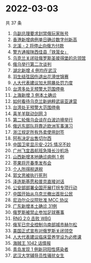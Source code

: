 # 2022-03-03

共 37 条

<!-- BEGIN -->
<!-- 最后更新时间 Thu Mar 03 2022 18:12:24 GMT+0800 (China Standard Time) -->

1. [乌副总理要求封禁俄玩家账号](https://www.zhihu.com/search?q=游戏账号)
1. [香港新增病例单日确诊数字创新高](https://www.zhihu.com/search?q=香港疫情)
1. [北溪 - 2 将停止向俄方付款](https://www.zhihu.com/search?q=北溪-2)
1. [警方通报陕西佳县「铁笼女」](https://www.zhihu.com/search?q=铁笼女)
1. [乌克兰关闭驻俄罗斯圣彼得堡的总领馆](https://www.zhihu.com/search?q=俄罗斯乌克兰)
1. [俄乌举行第二次谈判](https://www.zhihu.com/search?q=俄乌第二次谈判)
1. [湖北新增 4 例均在武汉](https://www.zhihu.com/search?q=湖北疫情)
1. [羽生结弦因伤退出花滑世锦赛](https://www.zhihu.com/search?q=羽生结弦)
1. [人大代表建议加大网暴处罚力度](https://www.zhihu.com/search?q=人大代表建议加大网暴处罚力度)
1. [台湾多处无预警大范围停电](https://www.zhihu.com/search?q=台湾多县市停电)
1. [上海新增 3 例本土确诊](https://www.zhihu.com/search?q=上海疫情)
1. [如何看待乌克兰新纳粹武装亚速营](https://www.zhihu.com/search?q=亚速营)
1. [台湾处无预警大范围停电](https://www.zhihu.com/search?q=台湾多县市停电)
1. [喜羊羊联动剑网 3](https://www.zhihu.com/search?q=喜羊羊)
1. [第二轮俄乌会谈在白波边境举行](https://www.zhihu.com/search?q=俄乌谈判)
1. [俄远东部队将靠近欧洲军事演习](https://www.zhihu.com/search?q=俄远东地区部队)
1. [浙江规定所有外卖使用封签](https://www.zhihu.com/search?q=浙江外卖封签)
1. [阿布决定出售切尔西](https://www.zhihu.com/search?q=切尔西)
1. [中国卫星显示安-225 情况不妙](https://www.zhihu.com/search?q=安-225)
1. [广州飞宜昌航班急降长沙机场](https://www.zhihu.com/search?q=广州飞宜昌航班)
1. [山西新增本地确诊病例 1 例](https://www.zhihu.com/search?q=山西疫情)
1. [苹果将开春季发布会](https://www.zhihu.com/search?q=苹果春季发布会)
1. [个人所得税退税](https://www.zhihu.com/search?q=个人所得税)
1. [郭文思被执行死刑](https://www.zhihu.com/search?q=郭文思)
1. [泽连斯基愿和普京直接对话](https://www.zhihu.com/search?q=泽连斯基愿和普京直接对话)
1. [公安部部署全国开展打拐专项行动](https://www.zhihu.com/search?q=打击拐卖妇女儿童)
1. [中国开始从乌克兰撤出首批公民](https://www.zhihu.com/search?q=撤侨)
1. [尼泊尔众议院批准 MCC 协议](https://www.zhihu.com/search?q=尼泊尔)
1. [广东新增本土确诊 31例](https://www.zhihu.com/search?q=广东疫情)
1. [俄罗斯被禁止参加足球赛事](https://www.zhihu.com/search?q=俄罗斯足球)
1. [RNG 2:0 击败 WBG](https://www.zhihu.com/search?q=rng)
1. [俄军已完全控制乌南部城市赫尔松](https://www.zhihu.com/search?q=乌俄局势)
1. [美国正式宣布对俄罗斯关闭领空](https://www.zhihu.com/search?q=美国对俄罗斯关闭领空)
1. [人大代表建议临床营养学设为必修课](https://www.zhihu.com/search?q=临床营养学)
1. [海贼王 1042 话情报](https://www.zhihu.com/search?q=海贼王)
1. [青岛发现 1 例新冠阳性感染者](https://www.zhihu.com/search?q=青岛疫情)
1. [武汉大学辅导员性骚扰女生](https://www.zhihu.com/search?q=武汉大学辅导员)

<!-- END -->
